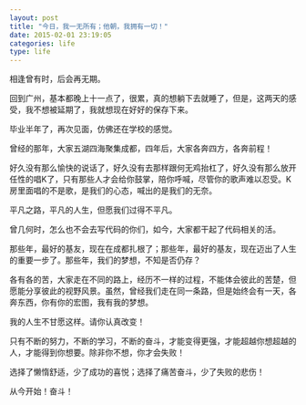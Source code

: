 ```yaml
---
layout: post
title: "今日，我一无所有；他朝，我拥有一切！"
date: 2015-02-01 23:19:05
categories: life
type: life
---
```


相逢曾有时，后会再无期。

回到广州，基本都晚上十一点了，很累，真的想躺下去就睡了，但是，这两天的感受，我不想被延期了，我就想现在好好的保存下来。

毕业半年了，再次见面，仿佛还在学校的感觉。

曾经的那年，大家五湖四海聚集成都，四年后，大家各奔四方，各奔前程！

好久没有那么愉快的说话了，好久没有去那样跟何无鸡抬杠了，好久没有那么放开任性的唱K了，只有那些人才会给你鼓掌，陪你呼喊，尽管你的歌声难以忍受。K房里面唱的不是歌，是我们的心态，喊出的是我们的无奈。

平凡之路，平凡的人生，但愿我们过得不平凡。

曾几何时，怎么也不会去写代码的你们，如今，大家都干起了代码相关的活。

那些年，最好的基友，现在在成都扎根了；那些年，最好的基友，现在迈出了人生的重要一步了。那些年，我们的梦想，不知是否仍存？

各有各的苦，大家走在不同的路上，经历不一样的过程，不能体会彼此的苦楚，但愿能分享彼此的视野风景。虽然，曾经我们走在同一条路，但是始终会有一天，各奔东西，你有你的宏图，我有我的梦想。

我的人生不甘愿这样。请你认真改变！

只有不断的努力，不断的学习，不断的奋斗，才能变得更强，才能超越你想超越的人，才能得到你想要。除非你不想，你才会失败！

选择了懒惰舒适，少了成功的喜悦；选择了痛苦奋斗，少了失败的悲伤！ 

从今开始！奋斗！
